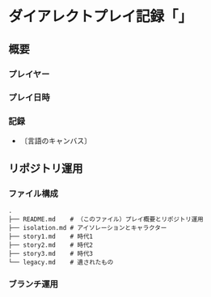 # ダイアレクトプレイ記録「」

## 概要

### プレイヤー


### プレイ日時


### 記録

* 〔言語のキャンバス〕 


## リポジトリ運用

### ファイル構成

```
.
├── README.md    # （このファイル）プレイ概要とリポジトリ運用
├── isolation.md # アイソレーションとキャラクター
├── story1.md    # 時代1
├── story2.md    # 時代2
├── story3.md    # 時代3
└── legacy.md    # 遺されたもの
```

### ブランチ運用


